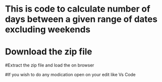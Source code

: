 # This is code to calculate number of days between a given range of dates excluding weekends
# Download the zip file

#Extract the zip file and load the on browser

#If you wish to do any modication open on your edit like Vs Code
